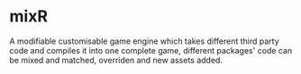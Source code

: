 # mixR
A modifiable customisable game engine which takes different third party code and compiles it into one complete game, different packages' code can be mixed and matched, overriden and new assets added.
